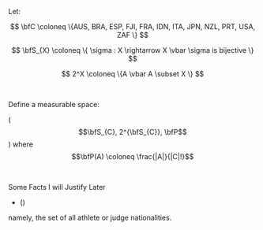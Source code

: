 Let:

$$
\bfC \coloneq \{AUS, BRA, ESP, FJI, FRA, IDN, ITA, JPN, NZL, PRT, USA, ZAF
\}
$$

$$
\bfS_{X} \coloneq \{ \sigma : X \rightarrow X \vbar \sigma is bijective \}
$$

$$
2^X \coloneq \{A \vbar A \subset X \}
$$

 

Define a measurable space:

($$\bfS_{C}, 2^{\bfS_{C}}, \bfP$$) where $$\bfP(A) \coloneq \frac{|A|}{|C|!}$$

 

Some Facts I will Justify Later

-   ()

namely, the set of all athlete or judge nationalities.
